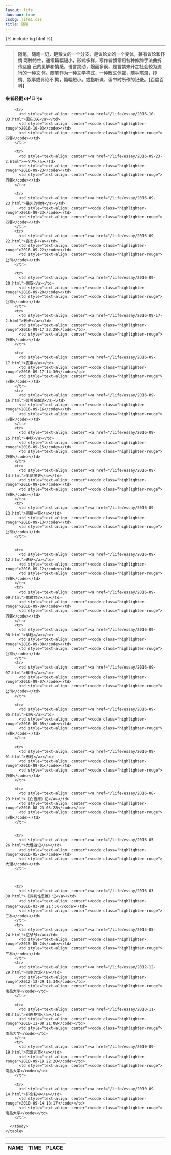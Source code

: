 ```yaml
---
layout: life
duoshuo: true
cssbg: life1.css
title: 随笔
---      
```


{% include bg.html %}

-----------

> **随笔，随笔一记，是散文的一个分支，是议论文的一个变体，兼有议论和抒情 两种特性，通常篇幅短小，形式多样，写作者惯常用各种修辞手法曲折传达自 己的见解和情感，语言灵动，婉而多讽，是言禁未开之社会较为流行的一种文 体。随笔作为一种文学样式，一种散文体裁，随手笔录，抒情、叙事或评论不 拘，篇幅短小。或指听课、读书时所作的记录。【百度百科】**

<div class='lifelog'>
  <h4 id="section-1">来者轻戳 o(╯□╰)o</h4>
	<table>
	  <thead>
		<tr>
		  <th style="text-align: center">NAME</th>
		  <th style="text-align: center">TIME</th>
		  <th style="text-align: center">PLACE</th>
		</tr>
	  </thead>
	  <tbody>

		<tr>
		  <td style="text-align: center"><a href="/life/essay/2016-10-03.html">国庆3天</a></td>	  
		  <td style="text-align: center"><code class="highlighter-rouge">2016-10-03</code></td>
		  <td style="text-align: center"><code class="highlighter-rouge">万馨</code></td>			  
		</tr>

		<tr>
		  <td style="text-align: center"><a href="/life/essay/2016-09-23-2.html">一个月</a></td>	  
		  <td style="text-align: center"><code class="highlighter-rouge">2016-09-23</code></td>
		  <td style="text-align: center"><code class="highlighter-rouge">万馨</code></td>			  
		</tr>

		<tr>
		  <td style="text-align: center"><a href="/life/essay/2016-09-23.html">最久的物件</a></td>	  
		  <td style="text-align: center"><code class="highlighter-rouge">2016-09-23</code></td>
		  <td style="text-align: center"><code class="highlighter-rouge">万馨</code></td>			  
		</tr>
		<tr>
		  <td style="text-align: center"><a href="/life/essay/2016-09-22.html">喜士多</a></td>	  
		  <td style="text-align: center"><code class="highlighter-rouge">2016-09-22</code></td>
		  <td style="text-align: center"><code class="highlighter-rouge">公司</code></td>			  
		</tr>

		<tr>
		  <td style="text-align: center"><a href="/life/essay/2016-09-20.html">保安</a></td>	  
		  <td style="text-align: center"><code class="highlighter-rouge">2016-09-20</code></td>
		  <td style="text-align: center"><code class="highlighter-rouge">公司</code></td>			  
		</tr>
		<tr>
		  <td style="text-align: center"><a href="/life/essay/2016-09-17-2.html">散步</a></td>	  
		  <td style="text-align: center"><code class="highlighter-rouge">2016-09-17 23:28</code></td>
		  <td style="text-align: center"><code class="highlighter-rouge">万馨</code></td>			  
		</tr>

		<tr>
		  <td style="text-align: center"><a href="/life/essay/2016-09-17.html">丧事</a></td>	  
		  <td style="text-align: center"><code class="highlighter-rouge">2016-09-17 14:30</code></td>
		  <td style="text-align: center"><code class="highlighter-rouge">万馨</code></td>			  
		</tr>
		<tr>
		  <td style="text-align: center"><a href="/life/essay/2016-09-16.html">普希金魔法</a></td>	  
		  <td style="text-align: center"><code class="highlighter-rouge">2016-09-16</code></td>
		  <td style="text-align: center"><code class="highlighter-rouge">万馨</code></td>			  
		</tr>
		<tr>
		  <td style="text-align: center"><a href="/life/essay/2016-09-15.html">中秋</a></td>	  
		  <td style="text-align: center"><code class="highlighter-rouge">2016-09-15</code></td>
		  <td style="text-align: center"><code class="highlighter-rouge">万馨</code></td>			  
		</tr>
		<tr>
		  <td style="text-align: center"><a href="/life/essay/2016-09-14.html">半部简史</a></td>	  
		  <td style="text-align: center"><code class="highlighter-rouge">2016-09-14</code></td>
		  <td style="text-align: center"><code class="highlighter-rouge">万馨</code></td>			  
		</tr>
		<tr>
		  <td style="text-align: center"><a href="/life/essay/2016-09-13.html">惊情一瞥</a></td>	  
		  <td style="text-align: center"><code class="highlighter-rouge">2016-09-13</code></td>
		  <td style="text-align: center"><code class="highlighter-rouge">公司</code></td>			  
		</tr>


		<tr>
		  <td style="text-align: center"><a href="/life/essay/2016-09-12.html">说话</a></td>	  
		  <td style="text-align: center"><code class="highlighter-rouge">2016-09-12</code></td>
		  <td style="text-align: center"><code class="highlighter-rouge">万馨</code></td>			  
		</tr>
		<tr>
		  <td style="text-align: center"><a href="/life/essay/2016-09-09.html">卑微的心</a></td>	  
		  <td style="text-align: center"><code class="highlighter-rouge">2016-09-09</code></td>
		  <td style="text-align: center"><code class="highlighter-rouge">万馨</code></td>			  
		</tr>
		<tr>
		  <td style="text-align: center"><a href="/life/essay/2016-09-08.html">早起</a></td>	  
		  <td style="text-align: center"><code class="highlighter-rouge">2016-09-08</code></td>
		  <td style="text-align: center"><code class="highlighter-rouge">公司</code></td>			  
		</tr>			
		<tr>
		  <td style="text-align: center"><a href="/life/essay/2016-09-07.html">难寻</a></td>	  
		  <td style="text-align: center"><code class="highlighter-rouge">2016-09-07</code></td>
		  <td style="text-align: center"><code class="highlighter-rouge">公司</code></td>			  
		</tr>		

		<tr>
		  <td style="text-align: center"><a href="/life/essay/2016-09-05.html">幻灭</a></td>	  
		  <td style="text-align: center"><code class="highlighter-rouge">2016-09-05</code></td>
		  <td style="text-align: center"><code class="highlighter-rouge">万馨</code></td>			  
		</tr>

		<tr>
		  <td style="text-align: center"><a href="/life/essay/2016-09-01.html">思过</a></td>	  
		  <td style="text-align: center"><code class="highlighter-rouge">2016-09-01</code></td>
		  <td style="text-align: center"><code class="highlighter-rouge">万馨</code></td>			  
		</tr>

		<tr>
		  <td style="text-align: center"><a href="/life/essay/2016-08-23.html">《白鹿原》记</a></td>	  
		  <td style="text-align: center"><code class="highlighter-rouge">2016-08-23 03:28</code></td>
		  <td style="text-align: center"><code class="highlighter-rouge">万馨</code></td>			  
		</tr>


		<tr>
		  <td style="text-align: center"><a href="/life/essay/2016-05-26.html">大理游记</a></td>	  
		  <td style="text-align: center"><code class="highlighter-rouge">2016-05-26</code></td>
		  <td style="text-align: center"><code class="highlighter-rouge">大理</code></td>			  
		</tr>



		<tr>
		  <td style="text-align: center"><a href="/life/essay/2016-03-08.html">《评判性思维》记</a></td>	  
		  <td style="text-align: center"><code class="highlighter-rouge">2016-03-08 21：56</code></td>
		  <td style="text-align: center"><code class="highlighter-rouge">三林</code></td>			  
		</tr>	
		<tr>
		  <td style="text-align: center"><a href="/life/essay/2015-05-24.html">忆爷爷</a></td>	  
		  <td style="text-align: center"><code class="highlighter-rouge">2015-05-24</code></td>
		  <td style="text-align: center"><code class="highlighter-rouge">三林</code></td>			  
		</tr>	
		<tr>
		  <td style="text-align: center"><a href="/life/essay/2012-12-29.html">同事的饭</a></td>	  
		  <td style="text-align: center"><code class="highlighter-rouge">2012-12-29 15:34</code></td>
		  <td style="text-align: center"><code class="highlighter-rouge">南昌大学</code></td>			  
		</tr>

		<tr>
		  <td style="text-align: center"><a href="/life/essay/2010-11-08.html">别再犯错</a></td>		  
		  <td style="text-align: center"><code class="highlighter-rouge">2010-11-08 21:08</code></td>
		  <td style="text-align: center"><code class="highlighter-rouge">南昌大学</code></td>			  
		</tr>		
		<tr>
		  <td style="text-align: center"><a href="/life/essay/2010-09-19.html">恋爱这事</a></td>		  
		  <td style="text-align: center"><code class="highlighter-rouge">2010-09-19 22:20</code></td>
		  <td style="text-align: center"><code class="highlighter-rouge">南昌大学</code></td>			  
		</tr>

		<tr>
		  <td style="text-align: center"><a href="/life/essay/2010-09-14.html">怀念初中</a></td>
		  <td style="text-align: center"><code class="highlighter-rouge">2010-09-14 18:17</code></td>
		  <td style="text-align: center"><code class="highlighter-rouge">南昌大学</code></td>			  
		</tr>

	  </tbody>
	</table>
</div>

-----------


